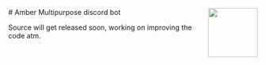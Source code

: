 <img align="right" width="100" height="100" src="https://i.imgur.com/ieGIdAP.jpg">
# Amber
Multipurpose discord bot

Source will get released soon, working on improving the code atm.
